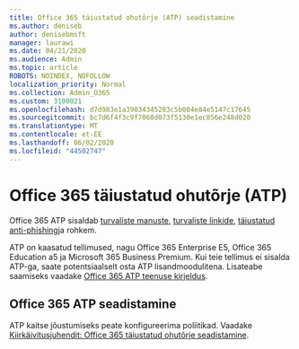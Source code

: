 ```yaml
---
title: Office 365 täiustatud ohutõrje (ATP) seadistamine
ms.author: deniseb
author: denisebmsft
manager: laurawi
ms.date: 04/21/2020
ms.audience: Admin
ms.topic: article
ROBOTS: NOINDEX, NOFOLLOW
localization_priority: Normal
ms.collection: Admin_O365
ms.custom: 3100021
ms.openlocfilehash: d7d983e1a39034345283c5b084e84e5147c17645
ms.sourcegitcommit: bc7d6f4f3c9f7060d073f5130e1ec856e248d020
ms.translationtype: MT
ms.contentlocale: et-EE
ms.lasthandoff: 06/02/2020
ms.locfileid: "44502747"
---
```

# <a name="office-365-advanced-threat-protection-atp"></a>Office 365 täiustatud ohutõrje (ATP)

Office 365 ATP sisaldab [turvaliste manuste](https://docs.microsoft.com/microsoft-365/security/office-365-security/atp-safe-attachments), [turvaliste linkide](https://docs.microsoft.com/microsoft-365/security/office-365-security/atp-safe-links), [täiustatud anti-phishing](https://docs.microsoft.com/microsoft-365/security/office-365-security/atp-anti-phishing)ja rohkem. 

ATP on kaasatud tellimused, nagu Office 365 Enterprise E5, Office 365 Education a5 ja Microsoft 365 Business Premium. Kui teie tellimus ei sisalda ATP-ga, saate potentsiaalselt osta ATP lisandmoodulitena. Lisateabe saamiseks vaadake [Office 365 ATP teenuse kirjeldus](https://docs.microsoft.com/office365/servicedescriptions/office-365-advanced-threat-protection-service-description).

## <a name="set-up-office-365-atp"></a>Office 365 ATP seadistamine

ATP kaitse jõustumiseks peate konfigureerima poliitikad. Vaadake [Kiirkäivitusjuhendit: Office 365 täiustatud ohutõrje seadistamine](https://docs.microsoft.com/office365/securitycompliance/checklist-atp-setup).

